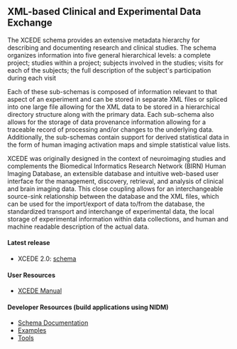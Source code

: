## XML-based Clinical and Experimental Data Exchange 

The XCEDE schema provides an extensive metadata hierarchy for describing and documenting research and clinical studies. The schema organizes information into five general hierarchical levels: a complete project; studies within a project; subjects involved in the studies; visits for each of the subjects; the full description of the subject's participation during each visit

Each of these sub-schemas is composed of information relevant to that aspect of an experiment and can be stored in separate XML files or spliced into one large file allowing for the XML data to be stored in a hierarchical directory structure along with the primary data. Each sub-schema also allows for the storage of data provenance information allowing for a traceable record of processing and/or changes to the underlying data. Additionally, the sub-schemas contain support for derived statistical data in the form of human imaging activation maps and simple statistical value lists.

XCEDE was originally designed in the context of neuroimaging studies and complements the Biomedical Informatics Research Network (BIRN) Human Imaging Database, an extensible database and intuitive web-based user interface for the management, discovery, retrieval, and analysis of clinical and brain imaging data. This close coupling allows for an interchangeable source-sink relationship between the database and the XML files, which can be used for the import/export of data to/from the database, the standardized transport and interchange of experimental data, the local storage of experimental information within data collections, and human and machine readable description of the actual data.

#### Latest release
* XCEDE 2.0: [schema](https://github.com/incf-nidash/XCEDE/blob/master/xcede-2.0-core.xsd) 

#### User Resources
* [XCEDE Manual](https://github.com/incf-nidash/XCEDE/blob/master/manual/manual_full.pdf)

#### Developer Resources (build applications using NIDM)
* [Schema Documentation](https://github.com/incf-nidash/XCEDE/blob/master/documentation/xcede-2.0-core.xsd.html)
* [Examples](https://github.com/incf-nidash/XCEDE/tree/master/examples)
* [Tools](https://github.com/incf-nidash/XCEDE/tree/master/tools)


